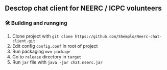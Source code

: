 ## Desctop chat client for NEERC / ICPC volunteers

### :hammer_and_wrench: Building and runnging

1. Clone project with `git clone https://github.com/Shemplo/Neerc-chat-client.git`
2. Edit config `config.conf` in root of project
3. Run packaging `mvn package`
4. Go to `release` directory in  `target`
5. Run `jar` file with `java -jar chat.neerc.jar`
